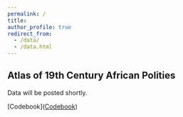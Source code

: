 ```yaml
---
permalink: /
title: 
author_profile: true
redirect_from: 
  - /data/
  - /data.html
---
```


Atlas of 19th Century African Polities 
-------
Data will be posted shortly.

[Codebook](<a href="https://martha-wilfahrt.github.io/files/1_Atlas_Codebook.pdf">Codebook</a>)

